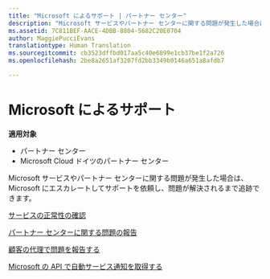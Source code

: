 ```yaml
---
title: "Microsoft によるサポート | パートナー センター"
description: "Microsoft サービスやパートナー センターに関する問題が発生した場合は、Microsoft にエスカレートしてサポートを依頼し、問題が解決されるまで追跡できます。"
ms.assetid: 7C811BEF-AACE-4DBB-8804-5682C20E0704
author: MaggiePucciEvans
translationtype: Human Translation
ms.sourcegitcommit: cb3523dffbd017aa5c40e6899e1cb37be1f2a726
ms.openlocfilehash: 2be8a2651af3207fd2bb3349b0146a651a8afdb7

---
```


# Microsoft によるサポート

**適用対象**

-  パートナー センター
-  Microsoft Cloud ドイツのパートナー センター

Microsoft サービスやパートナー センターに関する問題が発生した場合は、Microsoft にエスカレートしてサポートを依頼し、問題が解決されるまで追跡できます。

[サービスの正常性の確認](check-service-health.md)

[パートナー センターに関する問題の報告](report-problems-with-partner-center.md)

[顧客の代理で問題を報告する](report-problems-on-behalf-of-a-customer.md)

[Microsoft の API で自動サービス通知を取得する](get-automated-service-notifications-with-our-apis.md)

 

 






<!--HONumber=Jan17_HO2-->


